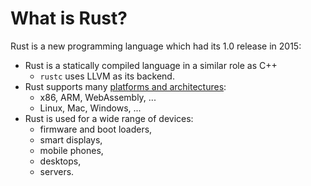 # What is Rust?

Rust is a new programming language which had its 1.0 release in 2015:

- Rust is a statically compiled language in a similar role as C++
  - `rustc` uses LLVM as its backend.
- Rust supports many [platforms and architectures](https://doc.rust-lang.org/nightly/rustc/platform-support.html):
  - x86, ARM, WebAssembly, ...
  - Linux, Mac, Windows, ...
- Rust is used for a wide range of devices:
  - firmware and boot loaders,
  - smart displays,
  - mobile phones,
  - desktops,
  - servers.
